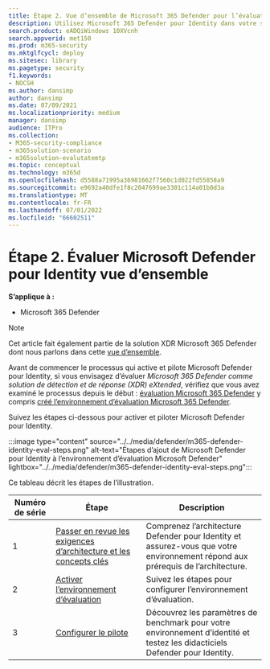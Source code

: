 ```yaml
---
title: Étape 2. Vue d’ensemble de Microsoft 365 Defender pour l’évaluation d’identité
description: Utilisez Microsoft 365 Defender pour Identity dans votre solution XDR Microsoft 365 Defender. Étapes pour l’évaluation de Microsoft 365 Defender pour Identity, y compris les exigences, l’activation ou l’activation de l’évaluation, et la configuration du pilote ou du test.
search.product: eADQiWindows 10XVcnh
search.appverid: met150
ms.prod: m365-security
ms.mktglfcycl: deploy
ms.sitesec: library
ms.pagetype: security
f1.keywords:
- NOCSH
ms.author: dansimp
author: dansimp
ms.date: 07/09/2021
ms.localizationpriority: medium
manager: dansimp
audience: ITPro
ms.collection:
- M365-security-compliance
- m365solution-scenario
- m365solution-evalutatemtp
ms.topic: conceptual
ms.technology: m365d
ms.openlocfilehash: d5588a71995a36981662f7560c1d022fd55858a9
ms.sourcegitcommit: e9692a40dfe1f8c2047699ae3301c114a01b0d3a
ms.translationtype: MT
ms.contentlocale: fr-FR
ms.lasthandoff: 07/01/2022
ms.locfileid: "66602511"
---
```

# <a name="step-2-evaluate-microsoft-defender-for-identity-overview"></a>Étape 2. Évaluer Microsoft Defender pour Identity vue d’ensemble


**S’applique à :**
- Microsoft 365 Defender

> [!NOTE]
> Cet article fait également partie de la solution XDR Microsoft 365 Defender dont nous parlons dans cette [vue d’ensemble](eval-overview.md).

 Avant de commencer le processus qui active et pilote Microsoft Defender pour Identity, si vous envisagez d’évaluer *Microsoft 365 Defender comme solution de détection et de réponse (XDR) eXtended*, vérifiez que vous avez examiné le processus depuis le début : [évaluation Microsoft 365 Defender](eval-overview.md) y compris [créé l’environnement d’évaluation Microsoft 365 Defender](eval-create-eval-environment.md).
<br>

Suivez les étapes ci-dessous pour activer et piloter Microsoft Defender pour Identity.

:::image type="content" source="../../media/defender/m365-defender-identity-eval-steps.png" alt-text="Étapes d’ajout de Microsoft Defender pour Identity à l’environnement d’évaluation Microsoft Defender" lightbox="../../media/defender/m365-defender-identity-eval-steps.png":::

Ce tableau décrit les étapes de l’illustration.

| Numéro de série|Étape  |Description  |
|---------|---------|---------|
|1|[Passer en revue les exigences d’architecture et les concepts clés](eval-defender-identity-architecture.md)    | Comprenez l’architecture Defender pour Identity et assurez-vous que votre environnement répond aux prérequis de l’architecture.       |
|2|[Activer l’environnement d’évaluation](eval-defender-identity-enable-eval.md)     |   Suivez les étapes pour configurer l’environnement d’évaluation.      |
|3|[Configurer le pilote](eval-defender-identity-pilot.md)     |   Découvrez les paramètres de benchmark pour votre environnement d’identité et testez les didacticiels Defender pour Identity.     |
